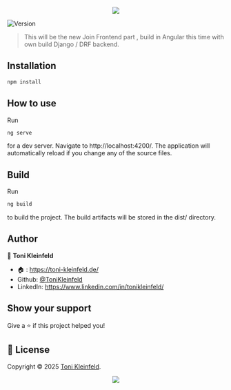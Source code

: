 <p align="center"><img src="https://capsule-render.vercel.app/api?type=waving&height=200&color=gradient&text=Join%20Frontend&section=header&reversal=false&textBg=false&fontSize=70&fontAlign=50&animation=fadeIn&fontAlignY=38&descSize=0"></p>

<p>
  <img alt="Version" src="https://img.shields.io/badge/Framework-Angular-darkred?logo=angular" />
</p>

> This will be the new Join Frontend part , build in Angular this time with own build Django / DRF backend.

## Installation

```sh
npm install
```

## How to use

Run

```sh
ng serve
```

for a dev server. Navigate to http://localhost:4200/. The application will automatically reload if you change any of the source files.

## Build

Run

```sh
ng build
```

to build the project. The build artifacts will be stored in the dist/ directory.

## Author

👤 **Toni Kleinfeld**

- 🏠 : https://toni-kleinfeld.de/
- Github: [@ToniKleinfeld](https://github.com/ToniKleinfeld)
- LinkedIn: https://www.linkedin.com/in/tonikleinfeld/

## Show your support

Give a ⭐️ if this project helped you!

## 📝 License

Copyright © 2025 [Toni Kleinfeld](https://github.com/ToniKleinfeld).<br />

<p align="center"><img src="https://capsule-render.vercel.app/api?type=waving&height=200&color=gradient&section=footer&reversal=false&textBg=false&fontSize=70&fontAlign=50&animation=fadeIn&fontAlignY=38&descSize=0"></p>
